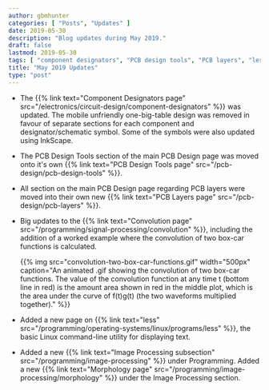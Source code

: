 ```yaml
---
author: gbmhunter
categories: [ "Posts", "Updates" ]
date: 2019-05-30
description: "Blog updates during May 2019."
draft: false
lastmod: 2019-05-30
tags: [ "component designators", "PCB design tools", "PCB layers", "less", "convolution" ]
title: "May 2019 Updates"
type: "post"
---
```


* The {{% link text="Component Designators page" src="/electronics/circuit-design/component-designators" %}} was updated. The mobile unfriendly one-big-table design was removed in favour of separate sections for each component and designator/schematic symbol. Some of the symbols were also updated using InkScape.

* The PCB Design Tools section of the main PCB Design page was moved onto it's own {{% link text="PCB Design Tools page" src="/pcb-design/pcb-design-tools" %}}.

* All section on the main PCB Design page regarding PCB layers were moved into their own new {{% link text="PCB Layers page" src="/pcb-design/pcb-layers" %}}.

* Big updates to the {{% link text="Convolution page" src="/programming/signal-processing/convolution" %}}, including the addition of a worked example where the convolution of two box-car functions is calculated.

    {{% img src="convolution-two-box-car-functions.gif" width="500px" caption="An animated .gif showing the convolution of two box-car functions. The value of the convolution function at any time t (bottom line in red) is the amount area shown in red in the middle plot, which is the area under the curve of f(t)g(t) (the two waveforms multiplied together)." %}}

* Added a new page on {{% link text="less" src="/programming/operating-systems/linux/programs/less" %}}, the basic Linux command-line utility for displaying text.

* Added a new {{% link text="Image Processing subsection" src="/programming/image-processing" %}} under Programming. Added a new {{% link text="Morphology page" src="/programming/image-processing/morphology" %}} under the Image Processing section.
